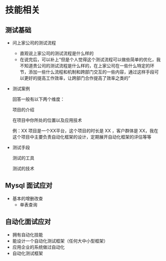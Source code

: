 # 技能相关

## 测试基础

+ 问上家公司的测试流程
  + 直观说上家公司的测试流程是什么样的
  + 在说完后，可以补上“但是个人觉得这个测试流程可以做些简单的优化，我不知道贵公司的测试流程是什么样的，在上家公司在一些什么特定的环节，添加一些什么流程和机制和跨部门交互的一些内容，通过这样手段可以更好的提高工作效率，让跨部门合作提高了效率之类的”

+ 测试案例

  回答一般有以下两个维度：

  项目的介绍

  在项目中你所处的位置以及应用技术

  例：XX 项目是一个XX平台，这个项目的时长是 XX ，客户群体是 XX，我在这个项目中主要负责自动化框架的设计，定期展开自动化框架的评估等等

+ 测试手段

  测试的工具

  测试的技术

## Mysql 面试应对

+ 基本的增删改查
  + 单表查询

## 自动化面试应对

+ 拥有自动化技能
+ 能设计一个自动化测试框架（任何大中小型框架）
+ 应用企业的系统做过自动化
+ 自动化测试框架